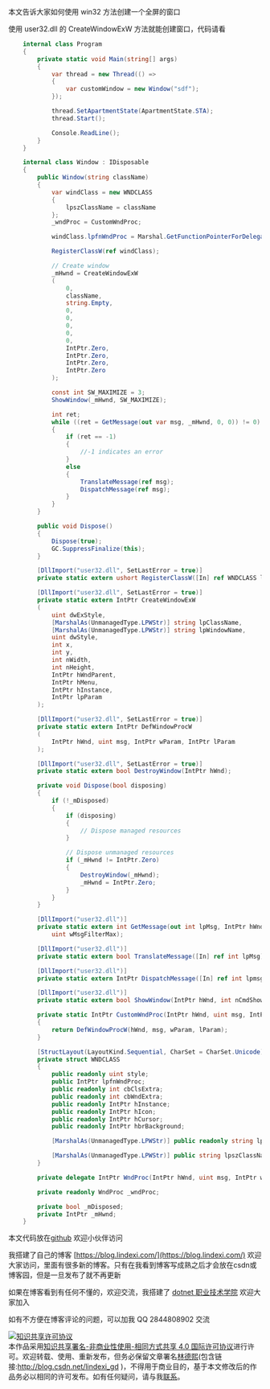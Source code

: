 
本文告诉大家如何使用 win32 方法创建一个全屏的窗口

<!--more-->


<!-- 发布 -->

使用 user32.dll 的 CreateWindowExW 方法就能创建窗口，代码请看

```csharp
    internal class Program
    {
        private static void Main(string[] args)
        {
            var thread = new Thread(() =>
            {
                var customWindow = new Window("sdf");
            });

            thread.SetApartmentState(ApartmentState.STA);
            thread.Start();

            Console.ReadLine();
        }
    }

    internal class Window : IDisposable
    {
        public Window(string className)
        {
            var windClass = new WNDCLASS
            {
                lpszClassName = className
            };
            _wndProc = CustomWndProc;

            windClass.lpfnWndProc = Marshal.GetFunctionPointerForDelegate(_wndProc);

            RegisterClassW(ref windClass);

            // Create window
            _mHwnd = CreateWindowExW
            (
                0,
                className,
                string.Empty,
                0,
                0,
                0,
                0,
                0,
                IntPtr.Zero,
                IntPtr.Zero,
                IntPtr.Zero,
                IntPtr.Zero
            );

            const int SW_MAXIMIZE = 3;
            ShowWindow(_mHwnd, SW_MAXIMIZE);

            int ret;
            while ((ret = GetMessage(out var msg, _mHwnd, 0, 0)) != 0)
            {
                if (ret == -1)
                {
                    //-1 indicates an error
                }
                else
                {
                    TranslateMessage(ref msg);
                    DispatchMessage(ref msg);
                }
            }
        }

        public void Dispose()
        {
            Dispose(true);
            GC.SuppressFinalize(this);
        }

        [DllImport("user32.dll", SetLastError = true)]
        private static extern ushort RegisterClassW([In] ref WNDCLASS lpWndClass);

        [DllImport("user32.dll", SetLastError = true)]
        private static extern IntPtr CreateWindowExW
        (
            uint dwExStyle,
            [MarshalAs(UnmanagedType.LPWStr)] string lpClassName,
            [MarshalAs(UnmanagedType.LPWStr)] string lpWindowName,
            uint dwStyle,
            int x,
            int y,
            int nWidth,
            int nHeight,
            IntPtr hWndParent,
            IntPtr hMenu,
            IntPtr hInstance,
            IntPtr lpParam
        );

        [DllImport("user32.dll", SetLastError = true)]
        private static extern IntPtr DefWindowProcW
        (
            IntPtr hWnd, uint msg, IntPtr wParam, IntPtr lParam
        );

        [DllImport("user32.dll", SetLastError = true)]
        private static extern bool DestroyWindow(IntPtr hWnd);

        private void Dispose(bool disposing)
        {
            if (!_mDisposed)
            {
                if (disposing)
                {
                    // Dispose managed resources
                }

                // Dispose unmanaged resources
                if (_mHwnd != IntPtr.Zero)
                {
                    DestroyWindow(_mHwnd);
                    _mHwnd = IntPtr.Zero;
                }
            }
        }

        [DllImport("user32.dll")]
        private static extern int GetMessage(out int lpMsg, IntPtr hWnd, uint wMsgFilterMin,
            uint wMsgFilterMax);

        [DllImport("user32.dll")]
        private static extern bool TranslateMessage([In] ref int lpMsg);

        [DllImport("user32.dll")]
        private static extern IntPtr DispatchMessage([In] ref int lpmsg);

        [DllImport("user32.dll")]
        private static extern bool ShowWindow(IntPtr hWnd, int nCmdShow);

        private static IntPtr CustomWndProc(IntPtr hWnd, uint msg, IntPtr wParam, IntPtr lParam)
        {
            return DefWindowProcW(hWnd, msg, wParam, lParam);
        }

        [StructLayout(LayoutKind.Sequential, CharSet = CharSet.Unicode)]
        private struct WNDCLASS
        {
            public readonly uint style;
            public IntPtr lpfnWndProc;
            public readonly int cbClsExtra;
            public readonly int cbWndExtra;
            public readonly IntPtr hInstance;
            public readonly IntPtr hIcon;
            public readonly IntPtr hCursor;
            public readonly IntPtr hbrBackground;

            [MarshalAs(UnmanagedType.LPWStr)] public readonly string lpszMenuName;

            [MarshalAs(UnmanagedType.LPWStr)] public string lpszClassName;
        }

        private delegate IntPtr WndProc(IntPtr hWnd, uint msg, IntPtr wParam, IntPtr lParam);

        private readonly WndProc _wndProc;

        private bool _mDisposed;
        private IntPtr _mHwnd;
    }
```

本文代码放在[github](https://github.com/lindexi/lindexi_gd/tree/f0ec3890023741d337d9a9305d7d734be4b02b6c/HocolearcerecemDajaljawri ) 欢迎小伙伴访问



我搭建了自己的博客 [https://blog.lindexi.com/](https://blog.lindexi.com/) 欢迎大家访问，里面有很多新的博客。只有在我看到博客写成熟之后才会放在csdn或博客园，但是一旦发布了就不再更新

如果在博客看到有任何不懂的，欢迎交流，我搭建了 [dotnet 职业技术学院](https://t.me/dotnet_campus) 欢迎大家加入

如有不方便在博客评论的问题，可以加我 QQ 2844808902 交流

<a rel="license" href="http://creativecommons.org/licenses/by-nc-sa/4.0/"><img alt="知识共享许可协议" style="border-width:0" src="https://licensebuttons.net/l/by-nc-sa/4.0/88x31.png" /></a><br />本作品采用<a rel="license" href="http://creativecommons.org/licenses/by-nc-sa/4.0/">知识共享署名-非商业性使用-相同方式共享 4.0 国际许可协议</a>进行许可。欢迎转载、使用、重新发布，但务必保留文章署名[林德熙](http://blog.csdn.net/lindexi_gd)(包含链接:http://blog.csdn.net/lindexi_gd )，不得用于商业目的，基于本文修改后的作品务必以相同的许可发布。如有任何疑问，请与我[联系](mailto:lindexi_gd@163.com)。